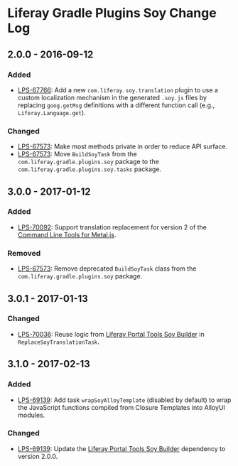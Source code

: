 # Liferay Gradle Plugins Soy Change Log

## 2.0.0 - 2016-09-12

### Added
- [LPS-67766]: Add a new `com.liferay.soy.translation` plugin to use a custom
localization mechanism in the generated `.soy.js` files by replacing
`goog.getMsg` definitions with a different function call (e.g.,
`Liferay.Language.get`).

### Changed
- [LPS-67573]: Make most methods private in order to reduce API surface.
- [LPS-67573]: Move `BuildSoyTask` from the `com.liferay.gradle.plugins.soy`
package to the `com.liferay.gradle.plugins.soy.tasks` package.

## 3.0.0 - 2017-01-12

### Added
- [LPS-70092]: Support translation replacement for version 2 of the
[Command Line Tools for Metal.js].

### Removed
- [LPS-67573]: Remove deprecated `BuildSoyTask` class from the
`com.liferay.gradle.plugins.soy` package.

## 3.0.1 - 2017-01-13

### Changed
- [LPS-70036]: Reuse logic from [Liferay Portal Tools Soy Builder] in
`ReplaceSoyTranslationTask`.

## 3.1.0 - 2017-02-13

### Added
- [LPS-69139]: Add task `wrapSoyAlloyTemplate` (disabled by default) to wrap the
JavaScript functions compiled from Closure Templates into AlloyUI modules.

### Changed
- [LPS-69139]: Update the [Liferay Portal Tools Soy Builder] dependency to
version 2.0.0.

[Command Line Tools for Metal.js]: https://github.com/metal/metal-cli
[Liferay Portal Tools Soy Builder]: https://github.com/liferay/liferay-portal/tree/master/modules/util/portal-tools-soy-builder
[LPS-67573]: https://issues.liferay.com/browse/LPS-67573
[LPS-67766]: https://issues.liferay.com/browse/LPS-67766
[LPS-69139]: https://issues.liferay.com/browse/LPS-69139
[LPS-70036]: https://issues.liferay.com/browse/LPS-70036
[LPS-70092]: https://issues.liferay.com/browse/LPS-70092